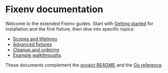 # Fixenv documentation

Welcome to the extended Fixenv guides. Start with [Getting started](getting-started.md) for installation and the first fixture, then dive into specific topics:

- [Scopes and lifetimes](scopes-and-lifetimes.md)
- [Advanced fixtures](advanced-fixtures.md)
- [Cleanup and ordering](cleanup-and-ordering.md)
- [Example walkthroughs](examples/README.md)

These documents complement the [project README](../README.md) and the [Go reference](https://pkg.go.dev/github.com/rekby/fixenv).
